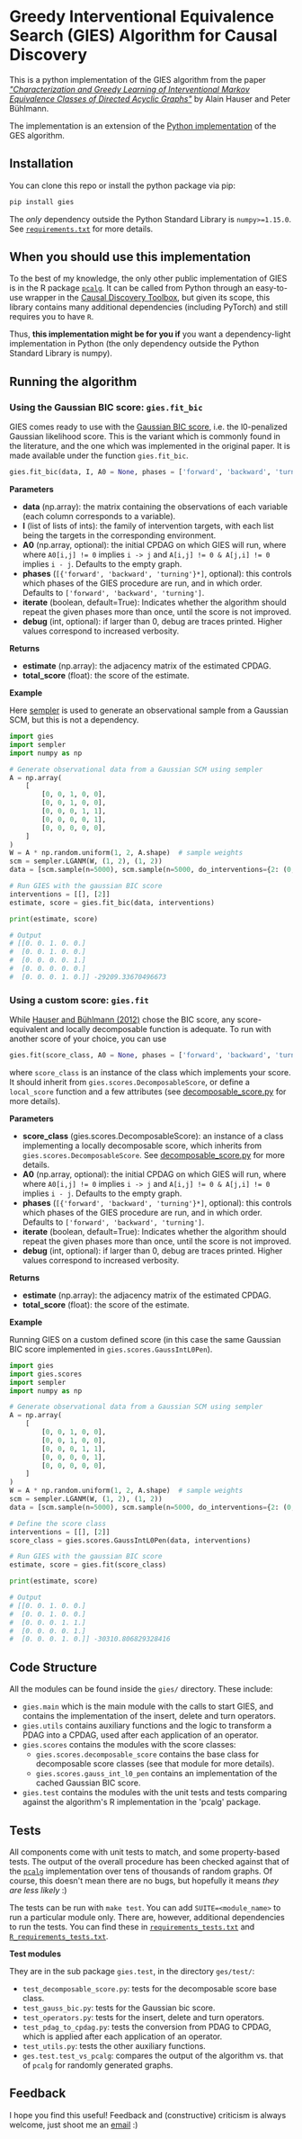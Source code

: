 # Greedy Interventional Equivalence Search (GIES) Algorithm for Causal Discovery

This is a python implementation of the GIES algorithm from the paper [*"Characterization and Greedy Learning of Interventional
Markov Equivalence Classes of Directed Acyclic Graphs"*](https://www.jmlr.org/papers/volume13/hauser12a/hauser12a.pdf) by Alain Hauser and Peter Bühlmann.

The implementation is an extension of the [Python implementation](https://github.com/juangamella/ges) of the GES algorithm.

## Installation

You can clone this repo or install the python package via pip:

```bash
pip install gies
```

The _only_ dependency outside the Python Standard Library is `numpy>=1.15.0`. See [`requirements.txt`](requirements.txt) for more details.

## When you should use this implementation

To the best of my knowledge, the only other public implementation of GIES is in the R package [`pcalg`](https://www.rdocumentation.org/packages/pcalg/versions/2.7-1). It can be called from Python through an easy-to-use wrapper in the [Causal Discovery Toolbox](https://github.com/FenTechSolutions/CausalDiscoveryToolbox), but given its scope, this library contains many additional dependencies (including PyTorch) and still requires you to have `R`.

Thus, **this implementation might be for you if** you want a dependency-light implementation in Python (the only dependency outside the Python Standard Library is numpy).

## Running the algorithm

### Using the Gaussian BIC score: `gies.fit_bic`

GIES comes ready to use with the [Gaussian BIC score](https://en.wikipedia.org/wiki/Bayesian_information_criterion#Gaussian_special_case), i.e. the l0-penalized Gaussian likelihood score. This is the variant which is commonly found in the literature, and the one which was implemented in the original paper. It is made available under the function `gies.fit_bic`.

```python
gies.fit_bic(data, I, A0 = None, phases = ['forward', 'backward', 'turning'], iterate = True, debug = 0)
```

**Parameters**

- **data** (np.array): the matrix containing the observations of each variable (each column corresponds to a variable).
- **I** (list of lists of ints): the family of intervention targets, with each list being the targets in the corresponding environment.
- **A0** (np.array, optional): the initial CPDAG on which GIES will run, where where `A0[i,j] != 0` implies `i -> j` and `A[i,j] != 0 & A[j,i] != 0` implies `i - j`. Defaults to the empty graph.
- **phases** (`[{'forward', 'backward', 'turning'}*]`, optional): this controls which phases of the GIES procedure are run, and in which order. Defaults to `['forward', 'backward', 'turning']`.
- **iterate** (boolean, default=True): Indicates whether the algorithm should repeat the given phases more than once, until the score is not improved.
- **debug** (int, optional): if larger than 0, debug are traces printed. Higher values correspond to increased verbosity.

**Returns**
- **estimate** (np.array): the adjacency matrix of the estimated CPDAG.
- **total_score** (float): the score of the estimate.

**Example**

Here [sempler](https://github.com/juangamella/sempler) is used to generate an observational sample from a Gaussian SCM, but this is not a dependency.

```python
import gies
import sempler
import numpy as np

# Generate observational data from a Gaussian SCM using sempler
A = np.array(
    [
        [0, 0, 1, 0, 0],
        [0, 0, 1, 0, 0],
        [0, 0, 0, 1, 1],
        [0, 0, 0, 0, 1],
        [0, 0, 0, 0, 0],
    ]
)
W = A * np.random.uniform(1, 2, A.shape)  # sample weights
scm = sempler.LGANM(W, (1, 2), (1, 2))
data = [scm.sample(n=5000), scm.sample(n=5000, do_interventions={2: (0, 5)})]

# Run GIES with the gaussian BIC score
interventions = [[], [2]]
estimate, score = gies.fit_bic(data, interventions)

print(estimate, score)

# Output
# [[0. 0. 1. 0. 0.]
#  [0. 0. 1. 0. 0.]
#  [0. 0. 0. 0. 1.]
#  [0. 0. 0. 0. 0.]
#  [0. 0. 0. 1. 0.]] -29209.33670496673
```

### Using a custom score: `gies.fit`

While [Hauser and Bühlmann (2012)](https://www.jmlr.org/papers/volume13/hauser12a/hauser12a.pdff) chose the BIC score, any score-equivalent and locally decomposable function is adequate. To run with another score of your choice, you can use

```python
gies.fit(score_class, A0 = None, phases = ['forward', 'backward', 'turning'], iterate = True, debug = 0)
```

where `score_class` is an instance of the class which implements your score. It should inherit from `gies.scores.DecomposableScore`, or define a `local_score` function and a few attributes (see [decomposable_score.py](gies/scores/decomposable_score.py) for more details).

**Parameters**

- **score_class** (gies.scores.DecomposableScore): an instance of a class implementing a locally decomposable score, which inherits from `gies.scores.DecomposableScore`. See [decomposable_score.py](gies/scores/decomposable_score.py) for more details.
- **A0** (np.array, optional): the initial CPDAG on which GIES will run, where where `A0[i,j] != 0` implies `i -> j` and `A[i,j] != 0 & A[j,i] != 0` implies `i - j`. Defaults to the empty graph.
- **phases** (`[{'forward', 'backward', 'turning'}*]`, optional): this controls which phases of the GIES procedure are run, and in which order. Defaults to `['forward', 'backward', 'turning']`.
- **iterate** (boolean, default=True): Indicates whether the algorithm should repeat the given phases more than once, until the score is not improved.
- **debug** (int, optional): if larger than 0, debug are traces printed. Higher values correspond to increased verbosity.

**Returns**
- **estimate** (np.array): the adjacency matrix of the estimated CPDAG.
- **total_score** (float): the score of the estimate.

**Example**

Running GIES on a custom defined score (in this case the same Gaussian BIC score implemented in `gies.scores.GaussIntL0Pen`).

```python
import gies
import gies.scores
import sempler
import numpy as np

# Generate observational data from a Gaussian SCM using sempler
A = np.array(
    [
        [0, 0, 1, 0, 0],
        [0, 0, 1, 0, 0],
        [0, 0, 0, 1, 1],
        [0, 0, 0, 0, 1],
        [0, 0, 0, 0, 0],
    ]
)
W = A * np.random.uniform(1, 2, A.shape)  # sample weights
scm = sempler.LGANM(W, (1, 2), (1, 2))
data = [scm.sample(n=5000), scm.sample(n=5000, do_interventions={2: (0, 5)})]

# Define the score class
interventions = [[], [2]]
score_class = gies.scores.GaussIntL0Pen(data, interventions)

# Run GIES with the gaussian BIC score
estimate, score = gies.fit(score_class)

print(estimate, score)

# Output
# [[0. 0. 1. 0. 0.]
#  [0. 0. 1. 0. 0.]
#  [0. 0. 0. 1. 1.]
#  [0. 0. 0. 0. 1.]
#  [0. 0. 0. 1. 0.]] -30310.806829328416
```

## Code Structure

All the modules can be found inside the `gies/` directory. These include:

  - `gies.main` which is the main module with the calls to start GIES, and contains the implementation of the insert, delete and turn operators.
  - `gies.utils` contains auxiliary functions and the logic to transform a PDAG into a CPDAG, used after each application of an operator.
  - `gies.scores` contains the modules with the score classes:
      - `gies.scores.decomposable_score` contains the base class for decomposable score classes (see that module for more details).
      - `gies.scores.gauss_int_l0_pen` contains an implementation of the cached Gaussian BIC score.
  - `gies.test` contains the modules with the unit tests and tests comparing against the algorithm's R implementation in the 'pcalg' package.   

## Tests

All components come with unit tests to match, and some property-based tests. The output of the overall procedure has been checked against that of the [`pcalg`](https://www.rdocumentation.org/packages/pcalg/versions/2.7-1) implementation over tens of thousands of random graphs. Of course, this doesn't mean there are no bugs, but hopefully it means *they are less likely* :)

The tests can be run with `make test`. You can add `SUITE=<module_name>` to run a particular module only. There are, however, additional dependencies to run the tests. You can find these in [`requirements_tests.txt`](https://github.com/juangamella/ges/blob/master/requirements_tests.txt) and [`R_requirements_tests.txt`](https://github.com/juangamella/ges/blob/master/R_requirements_tests.txt).

**Test modules**

They are in the sub package `gies.test`, in the directory `ges/test/`:

   - `test_decomposable_score.py`: tests for the decomposable score base class.
   - `test_gauss_bic.py`: tests for the Gaussian bic score.
   - `test_operators.py`: tests for the insert, delete and turn operators.
   - `test_pdag_to_cpdag.py`: tests the conversion from PDAG to CPDAG, which is applied after each application of an operator.
   - `test_utils.py`: tests the other auxiliary functions.
   - `ges.test.test_vs_pcalg`: compares the output of the algorithm vs. that of `pcalg` for randomly generated graphs.

## Feedback

I hope you find this useful! Feedback and (constructive) criticism is always welcome, just shoot me an [email](mailto:juan.gamella@stat.math.ethz.ch) :)
